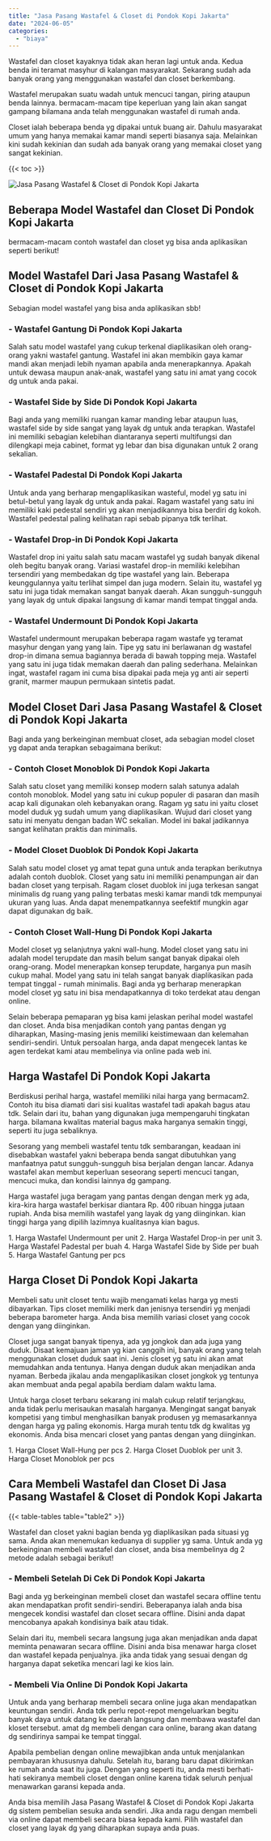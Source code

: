 ```yaml
---
title: "Jasa Pasang Wastafel & Closet di Pondok Kopi Jakarta"
date: "2024-06-05"
categories: 
  - "biaya"
---
```


Wastafel dan closet kayaknya tidak akan heran lagi untuk anda. Kedua benda ini teramat masyhur di kalangan masyarakat. Sekarang sudah ada banyak orang yang menggunakan wastafel dan closet berkembang.

Wastafel merupakan suatu wadah untuk mencuci tangan, piring ataupun benda lainnya. bermacam-macam tipe keperluan yang lain akan sangat gampang bilamana anda telah menggunakan wastafel di rumah anda.

Closet ialah beberapa benda yg dipakai untuk buang air. Dahulu masyarakat umum yang hanya memakai kamar mandi seperti biasanya saja. Melainkan kini sudah kekinian dan sudah ada banyak orang yang memakai closet yang sangat kekinian.

{{< toc >}}

![Jasa Pasang Wastafel & Closet di Pondok Kopi Jakarta](/images/wastafel-closet-murah16.png)

## Beberapa Model Wastafel dan Closet Di Pondok Kopi Jakarta

bermacam-macam contoh wastafel dan closet yg bisa anda aplikasikan seperti berikut!

## Model Wastafel Dari Jasa Pasang Wastafel & Closet di Pondok Kopi Jakarta

Sebagian model wastafel yang bisa anda aplikasikan sbb!

### \- Wastafel Gantung Di Pondok Kopi Jakarta

Salah satu model wastafel yang cukup terkenal diaplikasikan oleh orang-orang yakni wastafel gantung. Wastafel ini akan membikin gaya kamar mandi akan menjadi lebih nyaman apabila anda menerapkannya. Apakah untuk dewasa maupun anak-anak, wastafel yang satu ini amat yang cocok dg untuk anda pakai.

### \- Wastafel Side by Side Di Pondok Kopi Jakarta

Bagi anda yang memiliki ruangan kamar manding lebar ataupun luas, wastafel side by side sangat yang layak dg untuk anda terapkan. Wastafel ini memiliki sebagian kelebihan diantaranya seperti multifungsi dan dilengkapi meja cabinet, format yg lebar dan bisa digunakan untuk 2 orang sekalian.

### \- Wastafel Padestal Di Pondok Kopi Jakarta

Untuk anda yang berharap mengaplikasikan wasteful, model yg satu ini betul-betul yang layak dg untuk anda pakai. Ragam wastafel yang satu ini memiliki kaki pedestal sendiri yg akan menjadikannya bisa berdiri dg kokoh. Wastafel pedestal paling kelihatan rapi sebab pipanya tdk terlihat.

### \- Wastafel Drop-in Di Pondok Kopi Jakarta

Wastafel drop ini yaitu salah satu macam wastafel yg sudah banyak dikenal oleh begitu banyak orang. Variasi wastafel drop-in memiliki kelebihan tersendiri yang membedakan dg tipe wastafel yang lain. Beberapa keunggulannya yaitu terlihat simpel dan juga modern. Selain itu, wastafel yg satu ini juga tidak memakan sangat banyak daerah. Akan sungguh-sungguh yang layak dg untuk dipakai langsung di kamar mandi tempat tinggal anda.

### \- Wastafel Undermount Di Pondok Kopi Jakarta

Wastafel undermount merupakan beberapa ragam wastafe yg teramat masyhur dengan yang yang lain. Tipe yg satu ini berlawanan dg wastafel drop-in dimana semua bagiannya berada di bawah topping meja. Wastafel yang satu ini juga tidak memakan daerah dan paling sederhana. Melainkan ingat, wastafel ragam ini cuma bisa dipakai pada meja yg anti air seperti granit, marmer maupun permukaan sintetis padat.

## Model Closet Dari Jasa Pasang Wastafel & Closet di Pondok Kopi Jakarta

Bagi anda yang berkeinginan membuat closet, ada sebagian model closet yg dapat anda terapkan sebagaimana berikut:

### \- Contoh Closet Monoblok Di Pondok Kopi Jakarta

Salah satu closet yang memiliki konsep modern salah satunya adalah contoh monoblok. Model yang satu ini cukup populer di pasaran dan masih acap kali digunakan oleh kebanyakan orang. Ragam yg satu ini yaitu closet model duduk yg sudah umum yang diaplikasikan. Wujud dari closet yang satu ini menyatu dengan badan WC sekalian. Model ini bakal jadikannya sangat kelihatan praktis dan minimalis.

### \- Model Closet Duoblok Di Pondok Kopi Jakarta

Salah satu model closet yg amat tepat guna untuk anda terapkan berikutnya adalah contoh duoblok. Closet yang satu ini memiliki penampungan air dan badan closet yang terpisah. Ragam closet duoblok ini juga terkesan sangat minimalis dg ruang yang paling terbatas meski kamar mandi tdk mempunyai ukuran yang luas. Anda dapat menempatkannya seefektif mungkin agar dapat digunakan dg baik.

### \- Contoh Closet Wall-Hung Di Pondok Kopi Jakarta

Model closet yg selanjutnya yakni wall-hung. Model closet yang satu ini adalah model terupdate dan masih belum sangat banyak dipakai oleh orang-orang. Model menerapkan konsep terupdate, harganya pun masih cukup mahal. Model yang satu ini telah sangat banyak diaplikasikan pada tempat tinggal - rumah minimalis. Bagi anda yg berharap menerapkan model closet yg satu ini bisa mendapatkannya di toko terdekat atau dengan online.

Selain beberapa pemaparan yg bisa kami jelaskan perihal model wastafel dan closet. Anda bisa menjadikan contoh yang pantas dengan yg diharapkan, Masing-masing jenis memiliki keistimewaan dan kelemahan sendiri-sendiri. Untuk persoalan harga, anda dapat mengecek lantas ke agen terdekat kami atau membelinya via online pada web ini.

## Harga Wastafel Di Pondok Kopi Jakarta

Berdiskusi perihal harga, wastafel memiliki nilai harga yang bermacam2. Contoh itu bisa diamati dari sisi kualitas wastafel tadi apakah bagus atau tdk. Selain dari itu, bahan yang digunakan juga mempengaruhi tingkatan harga. bilamana kwalitas material bagus maka harganya semakin tinggi, seperti itu juga sebaliknya.

Sesorang yang membeli wastafel tentu tdk sembarangan, keadaan ini disebabkan wastafel yakni beberapa benda sangat dibutuhkan yang manfaatnya patut sungguh-sungguh bisa berjalan dengan lancar. Adanya wastafel akan membut keperluan seseorang seperti mencuci tangan, mencuci muka, dan kondisi lainnya dg gampang.

Harga wastafel juga beragam yang pantas dengan dengan merk yg ada, kira-kira harga wastafel berkisar diantara Rp. 400 ribuan hingga jutaan rupiah. Anda bisa memilih wastafel yang layak dg yang diinginkan. kian tinggi harga yang dipilih lazimnya kualitasnya kian bagus.

1\. Harga Wastafel Undermount per unit 2. Harga Wastafel Drop-in per unit 3. Harga Wastafel Padestal per buah 4. Harga Wastafel Side by Side per buah 5. Harga Wastafel Gantung per pcs

## Harga Closet Di Pondok Kopi Jakarta

Membeli satu unit closet tentu wajib mengamati kelas harga yg mesti dibayarkan. Tips closet memiliki merk dan jenisnya tersendiri yg menjadi beberapa barometer harga. Anda bisa memilih variasi closet yang cocok dengan yang diinginkan.

Closet juga sangat banyak tipenya, ada yg jongkok dan ada juga yang duduk. Disaat kemajuan jaman yg kian canggih ini, banyak orang yang telah menggunakan closet duduk saat ini. Jenis closet yg satu ini akan amat memudahkan anda tentunya. Hanya dengan duduk akan menjadikan anda nyaman. Berbeda jikalau anda mengaplikasikan closet jongkok yg tentunya akan membuat anda pegal apabila berdiam dalam waktu lama.

Untuk harga closet terbaru sekarang ini malah cukup relatif terjangkau, anda tidak perlu merisaukan masalah harganya. Mengingat sangat banyak kompetisi yang timbul menghasilkan banyak produsen yg memasarkannya dengan harga yg paling ekonomis. Harga murah tentu tdk dg kwalitas yg ekonomis. Anda bisa mencari closet yang pantas dengan yang diinginkan.

1\. Harga Closet Wall-Hung per pcs 2. Harga Closet Duoblok per unit 3. Harga Closet Monoblok per pcs

## Cara Membeli Wastafel dan Closet Di Jasa Pasang Wastafel & Closet di Pondok Kopi Jakarta

{{< table-tables table="table2" >}}

Wastafel dan closet yakni bagian benda yg diaplikasikan pada situasi yg sama. Anda akan menemukan keduanya di supplier yg sama. Untuk anda yg berkeinginan membeli wastafel dan closet, anda bisa membelinya dg 2 metode adalah sebagai berikut!

### \- Membeli Setelah Di Cek Di Pondok Kopi Jakarta

Bagi anda yg berkeinginan membeli closet dan wastafel secara offline tentu akan mendapatkan profit sendiri-sendiri. Beberapanya ialah anda bisa mengecek kondisi wastafel dan closet secara offline. Disini anda dapat mencobanya apakah kondisinya baik atau tidak.

Selain dari itu, membeli secara langsung juga akan menjadikan anda dapat meminta penawaran secara offline. Disini anda bisa menawar harga closet dan wastafel kepada penjualnya. jika anda tidak yang sesuai dengan dg harganya dapat seketika mencari lagi ke kios lain.

### \- Membeli Via Online Di Pondok Kopi Jakarta

Untuk anda yang berharap membeli secara online juga akan mendapatkan keuntungan sendiri. Anda tdk perlu repot-repot mengeluarkan begitu banyak daya untuk datang ke daerah langsung dan membawa wastafel dan kloset tersebut. amat dg membeli dengan cara online, barang akan datang dg sendirinya sampai ke tempat tinggal.

Apabila pembelian dengan online mewajibkan anda untuk menjalankan pembayaran khususnya dahulu. Setelah itu, barang baru dapat dikirimkan ke rumah anda saat itu juga. Dengan yang seperti itu, anda mesti berhati-hati sekiranya membeli closet dengan online karena tidak seluruh penjual menawarkan garansi kepada anda.

Anda bisa memilih Jasa Pasang Wastafel & Closet di Pondok Kopi Jakarta dg sistem pembelian sesuka anda sendiri. Jika anda ragu dengan membeli via online dapat membeli secara biasa kepada kami. Pilih wastafel dan closet yang layak dg yang diharapkan supaya anda puas.
